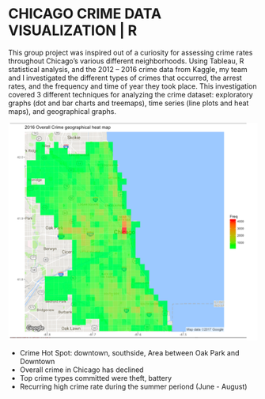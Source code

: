 # CHICAGO CRIME DATA VISUALIZATION | R
This group project was inspired out of a curiosity for assessing crime rates throughout Chicago’s various different neighborhoods. Using Tableau, R statistical analysis, and the 2012 – 2016 crime data from Kaggle, my team and I investigated the different types of crimes that occurred, the arrest rates, and the frequency and time of year they took place. This investigation covered 3 different techniques for analyzing the crime dataset: exploratory graphs (dot and bar charts and treemaps), time series (line plots and heat maps), and geographical graphs.

![False Color Geographical Heatmap- chicago crime](/geographical%20graph%20with%20false%20color%20heat%20map.png)

* Crime Hot Spot: downtown, southside, Area between Oak Park and Downtown
* Overall crime in Chicago has declined
* Top crime types committed were theft, battery
* Recurring high crime rate during the summer periond (June - August)

